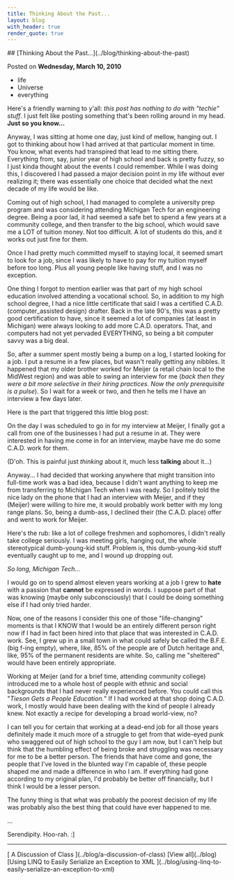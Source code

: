 ```yaml
---
title: Thinking About the Past...
layout: blog
with_header: true
render_quote: true
---
```


<div class="post-title" markdown="1">
## [Thinking About the Past...](../blog/thinking-about-the-past)

Posted on **Wednesday, March 10, 2010**
</div>

<ul class="post-tags-list">
<li><span class="badge badge-success p-2">life</span></li>
<li><span class="badge badge-success p-2">Universe</span></li>
<li><span class="badge badge-success p-2">everything</span></li>
</ul>

Here's a friendly warning to y'all: _this post has nothing to do with "techie" stuff_. I just felt like posting something that's been rolling around in my head. **Just so you know...**

Anyway, I was sitting at home one day, just kind of mellow, hanging out. I got to thinking about how I had arrived at that particular moment in time. You know, what events had transpired that lead to me sitting there. Everything from, say, junior year of high school and back is pretty fuzzy, so I just kinda thought about the events I could remember. While I was doing this, I discovered I had passed a major decision point in my life without ever realizing it; there was essentially one choice that decided what the next decade of my life would be like.

Coming out of high school, I had managed to complete a university prep program and was considering attending Michigan Tech for an engineering degree. Being a poor lad, it had seemed a safe bet to spend a few years at a community college, and then transfer to the big school, which would save me a LOT of tuition money. Not too difficult. A lot of students do this, and it works out just fine for them.

Once I had pretty much committed myself to staying local, it seemed smart to look for a job, since I was likely to have to pay for my tuition myself before too long. Plus all young people like having stuff, and I was no exception.

One thing I forgot to mention earlier was that part of my high school education involved attending a vocational school. So, in addition to my high school degree, I had a nice little certificate that said I was a certified C.A.D. (computer_assisted design) drafter. Back in the late 90's, this was a pretty good certification to have, since it seemed a lot of companies (at least in Michigan) were always looking to add more C.A.D. operators. That, and computers had not yet pervaded EVERYTHING, so being a bit computer savvy was a big deal.

So, after a summer spent mostly being a bump on a log, I started looking for a job. I put a resume in a few places, but wasn't really getting any nibbles. It happened that my older brother worked for Meijer (a retail chain local to the MidWest region) and was able to swing an interview for me (_back then they were a bit more selective in their hiring practices. Now the only prerequisite is a pulse_). So I wait for a week or two, and then he tells me I have an interview a few days later.

Here is the part that triggered this little blog post:

On the day I was scheduled to go in for my interview at Meijer, I finally got a call from one of the businesses I had put a resume in at. They were interested in having me come in for an interview, maybe have me do some C.A.D. work for them.

(D'oh. This is painful just _thinking_ about it, much less **talking** about it...)

Anyway... I had decided that working anywhere that might transition into full-time work was a bad idea, because I didn't want anything to keep me from transferring to Michigan Tech when I was ready. So I politely told the nice lady on the phone that I had an interview with Meijer, and if they (Meijer) were willing to hire me, it would probably work better with my long range plans. So, being a dumb-ass, I declined their (the C.A.D. place) offer and went to work for Meijer.

Here's the rub: like a lot of college freshmen and sophomores, I didn't really take college seriously. I was meeting girls, hanging out, the whole stereotypical dumb-young-kid stuff. Problem is, this dumb-young-kid stuff eventually caught up to me, and I wound up dropping out.

_So long, Michigan Tech..._

I would go on to spend almost eleven years working at a job I grew to **hate** with a passion that **cannot** be expressed in words. I suppose part of that was knowing (maybe only subconsciously) that I could be doing something else if I had only tried harder.

Now, one of the reasons I consider this one of those "life-changing" moments is that I KNOW that I would be an entirely different person right now if I had in fact been hired into that place that was interested in C.A.D. work. See, I grew up in a small town in what could safely be called the B.F.E. (big f-ing empty), where, like, 85% of the people are of Dutch heritage and, like, 95% of the permanent residents are white. So, calling me "sheltered" would have been entirely appropriate.

Working at Meijer (and for a brief time, attending community college) introduced me to a whole host of people with ethnic and social backgrounds that I had never really experienced before. You could call this "_Tieson Gets a People Education._" If I had worked at that shop doing C.A.D. work, I mostly would have been dealing with the kind of people I already knew. Not exactly a recipe for developing a broad world-view, no?

I can tell you for certain that working at a dead-end job for all those years definitely made it much more of a struggle to get from that wide-eyed punk who swaggered out of high school to the guy I am now, but I can't help but think that the humbling effect of being broke and struggling was necessary for me to be a better person. The friends that have come and gone, the people that I've loved in the blunted way I'm capable of, these people shaped me and made a difference in who I am. If everything had gone according to my original plan, I'd probably be better off financially, but I think I would be a lesser person.

The funny thing is that what was probably the poorest decision of my life was probably also the best thing that could have ever happened to me.

...

Serendipity. Hoo-rah. :]

---

<div class="blog-pager" markdown="1">
[<i class="fas fa-chevron-left"></i> A Discussion of Class ](../blog/a-discussion-of-class)
[View all](../blog)
[Using LINQ to Easily Serialize an Exception to XML <i class="fas fa-chevron-right"></i>](../blog/using-linq-to-easily-serialize-an-exception-to-xml)
</div>

